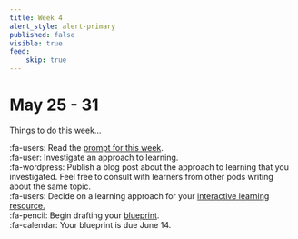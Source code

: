 ```yaml
---
title: Week 4
alert_style: alert-primary
published: false
visible: true
feed:
    skip: true
---
```


# May 25 - 31
Things to do this week...

:fa-users: Read the [prompt for this week](https://edtechuvic.ca/edci335/prompt-ldii/).  
:fa-user: Investigate an approach to learning.  
:fa-wordpress: Publish a blog post about the approach to learning that you investigated. Feel free to consult with learners from other pods writing about the same topic.   
:fa-users: Decide on a learning approach for your [interactive learning resource.](https://edtechuvic.ca/edci335/interactive-learning-resource/)  
:fa-pencil: Begin drafting your [blueprint](https://edtechuvic.ca/edci335/learning-design-blueprint/).  
:fa-calendar: Your blueprint is due June 14.
